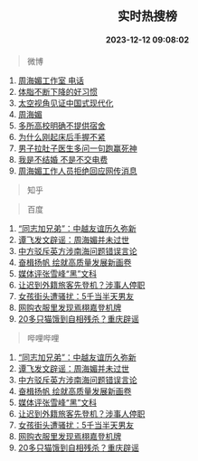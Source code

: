<div align="center"><h2>实时热搜榜</h2><h4>2023-12-12 09:08:02</h4></div>

> 微博  

1. [周海媚工作室 电话](https://s.weibo.com/weibo?q=%E5%91%A8%E6%B5%B7%E5%AA%9A%E5%B7%A5%E4%BD%9C%E5%AE%A4%20%E7%94%B5%E8%AF%9D&t=31&band_rank=1&Refer=top)<br />
2. [体脂不断下降的好习惯](https://s.weibo.com/weibo?q=%E4%BD%93%E8%84%82%E4%B8%8D%E6%96%AD%E4%B8%8B%E9%99%8D%E7%9A%84%E5%A5%BD%E4%B9%A0%E6%83%AF&t=31&band_rank=2&Refer=top)<br />
3. [太空视角见证中国式现代化](https://s.weibo.com/weibo?q=%23%E5%A4%AA%E7%A9%BA%E8%A7%86%E8%A7%92%E8%A7%81%E8%AF%81%E4%B8%AD%E5%9B%BD%E5%BC%8F%E7%8E%B0%E4%BB%A3%E5%8C%96%23&t=31&band_rank=3&Refer=top)<br />
4. [周海媚](https://s.weibo.com/weibo?q=%E5%91%A8%E6%B5%B7%E5%AA%9A&t=31&band_rank=4&Refer=top)<br />
5. [多所高校明确不提供宿舍](https://s.weibo.com/weibo?q=%23%E5%A4%9A%E6%89%80%E9%AB%98%E6%A0%A1%E6%98%8E%E7%A1%AE%E4%B8%8D%E6%8F%90%E4%BE%9B%E5%AE%BF%E8%88%8D%23&t=31&band_rank=5&Refer=top)<br />
6. [为什么刚起床后手握不紧](https://s.weibo.com/weibo?q=%E4%B8%BA%E4%BB%80%E4%B9%88%E5%88%9A%E8%B5%B7%E5%BA%8A%E5%90%8E%E6%89%8B%E6%8F%A1%E4%B8%8D%E7%B4%A7&t=31&band_rank=6&Refer=top)<br />
7. [男子拉肚子医生多问一句跑赢死神](https://s.weibo.com/weibo?q=%23%E7%94%B7%E5%AD%90%E6%8B%89%E8%82%9A%E5%AD%90%E5%8C%BB%E7%94%9F%E5%A4%9A%E9%97%AE%E4%B8%80%E5%8F%A5%E8%B7%91%E8%B5%A2%E6%AD%BB%E7%A5%9E%23&t=31&band_rank=7&Refer=top)<br />
8. [我是不结婚 不是不交电费](https://s.weibo.com/weibo?q=%E6%88%91%E6%98%AF%E4%B8%8D%E7%BB%93%E5%A9%9A%20%E4%B8%8D%E6%98%AF%E4%B8%8D%E4%BA%A4%E7%94%B5%E8%B4%B9&t=31&band_rank=8&Refer=top)<br />
9. [周海媚工作人员拒绝回应网传消息](https://s.weibo.com/weibo?q=%23%E5%91%A8%E6%B5%B7%E5%AA%9A%E5%B7%A5%E4%BD%9C%E4%BA%BA%E5%91%98%E6%8B%92%E7%BB%9D%E5%9B%9E%E5%BA%94%E7%BD%91%E4%BC%A0%E6%B6%88%E6%81%AF%23&t=31&band_rank=9&Refer=top)<br />

> 知乎  


> 百度  

1. [“同志加兄弟”：中越友谊历久弥新](https://www.baidu.com/s?wd=%E2%80%9C%E5%90%8C%E5%BF%97%E5%8A%A0%E5%85%84%E5%BC%9F%E2%80%9D%EF%BC%9A%E4%B8%AD%E8%B6%8A%E5%8F%8B%E8%B0%8A%E5%8E%86%E4%B9%85%E5%BC%A5%E6%96%B0&sa=fyb_news&rsv_dl=fyb_news)<br />
2. [谭飞发文辟谣：周海媚并未过世](https://www.baidu.com/s?wd=%E8%B0%AD%E9%A3%9E%E5%8F%91%E6%96%87%E8%BE%9F%E8%B0%A3%EF%BC%9A%E5%91%A8%E6%B5%B7%E5%AA%9A%E5%B9%B6%E6%9C%AA%E8%BF%87%E4%B8%96&sa=fyb_news&rsv_dl=fyb_news)<br />
3. [中方驳斥英方涉南海问题错误言论](https://www.baidu.com/s?wd=%E4%B8%AD%E6%96%B9%E9%A9%B3%E6%96%A5%E8%8B%B1%E6%96%B9%E6%B6%89%E5%8D%97%E6%B5%B7%E9%97%AE%E9%A2%98%E9%94%99%E8%AF%AF%E8%A8%80%E8%AE%BA&sa=fyb_news&rsv_dl=fyb_news)<br />
4. [奋楫扬帆 绘就高质量发展新画卷](https://www.baidu.com/s?wd=%E5%A5%8B%E6%A5%AB%E6%89%AC%E5%B8%86+%E7%BB%98%E5%B0%B1%E9%AB%98%E8%B4%A8%E9%87%8F%E5%8F%91%E5%B1%95%E6%96%B0%E7%94%BB%E5%8D%B7&sa=fyb_news&rsv_dl=fyb_news)<br />
5. [媒体评张雪峰“黑”文科](https://www.baidu.com/s?wd=%E5%AA%92%E4%BD%93%E8%AF%84%E5%BC%A0%E9%9B%AA%E5%B3%B0%E2%80%9C%E9%BB%91%E2%80%9D%E6%96%87%E7%A7%91&sa=fyb_news&rsv_dl=fyb_news)<br />
6. [让迟到外籍旅客先登机？涉事人停职](https://www.baidu.com/s?wd=%E8%AE%A9%E8%BF%9F%E5%88%B0%E5%A4%96%E7%B1%8D%E6%97%85%E5%AE%A2%E5%85%88%E7%99%BB%E6%9C%BA%EF%BC%9F%E6%B6%89%E4%BA%8B%E4%BA%BA%E5%81%9C%E8%81%8C&sa=fyb_news&rsv_dl=fyb_news)<br />
7. [女孩街头遭骚扰：5千当半天男友](https://www.baidu.com/s?wd=%E5%A5%B3%E5%AD%A9%E8%A1%97%E5%A4%B4%E9%81%AD%E9%AA%9A%E6%89%B0%EF%BC%9A5%E5%8D%83%E5%BD%93%E5%8D%8A%E5%A4%A9%E7%94%B7%E5%8F%8B&sa=fyb_news&rsv_dl=fyb_news)<br />
8. [网购衣服里发现焉栩嘉登机牌](https://www.baidu.com/s?wd=%E7%BD%91%E8%B4%AD%E8%A1%A3%E6%9C%8D%E9%87%8C%E5%8F%91%E7%8E%B0%E7%84%89%E6%A0%A9%E5%98%89%E7%99%BB%E6%9C%BA%E7%89%8C&sa=fyb_news&rsv_dl=fyb_news)<br />
9. [20多只猫饿到自相残杀？重庆辟谣](https://www.baidu.com/s?wd=20%E5%A4%9A%E5%8F%AA%E7%8C%AB%E9%A5%BF%E5%88%B0%E8%87%AA%E7%9B%B8%E6%AE%8B%E6%9D%80%EF%BC%9F%E9%87%8D%E5%BA%86%E8%BE%9F%E8%B0%A3&sa=fyb_news&rsv_dl=fyb_news)<br />

> 哔哩哔哩  

1. [“同志加兄弟”：中越友谊历久弥新](https://www.baidu.com/s?wd=%E2%80%9C%E5%90%8C%E5%BF%97%E5%8A%A0%E5%85%84%E5%BC%9F%E2%80%9D%EF%BC%9A%E4%B8%AD%E8%B6%8A%E5%8F%8B%E8%B0%8A%E5%8E%86%E4%B9%85%E5%BC%A5%E6%96%B0&sa=fyb_news&rsv_dl=fyb_news)<br />
2. [谭飞发文辟谣：周海媚并未过世](https://www.baidu.com/s?wd=%E8%B0%AD%E9%A3%9E%E5%8F%91%E6%96%87%E8%BE%9F%E8%B0%A3%EF%BC%9A%E5%91%A8%E6%B5%B7%E5%AA%9A%E5%B9%B6%E6%9C%AA%E8%BF%87%E4%B8%96&sa=fyb_news&rsv_dl=fyb_news)<br />
3. [中方驳斥英方涉南海问题错误言论](https://www.baidu.com/s?wd=%E4%B8%AD%E6%96%B9%E9%A9%B3%E6%96%A5%E8%8B%B1%E6%96%B9%E6%B6%89%E5%8D%97%E6%B5%B7%E9%97%AE%E9%A2%98%E9%94%99%E8%AF%AF%E8%A8%80%E8%AE%BA&sa=fyb_news&rsv_dl=fyb_news)<br />
4. [奋楫扬帆 绘就高质量发展新画卷](https://www.baidu.com/s?wd=%E5%A5%8B%E6%A5%AB%E6%89%AC%E5%B8%86+%E7%BB%98%E5%B0%B1%E9%AB%98%E8%B4%A8%E9%87%8F%E5%8F%91%E5%B1%95%E6%96%B0%E7%94%BB%E5%8D%B7&sa=fyb_news&rsv_dl=fyb_news)<br />
5. [媒体评张雪峰“黑”文科](https://www.baidu.com/s?wd=%E5%AA%92%E4%BD%93%E8%AF%84%E5%BC%A0%E9%9B%AA%E5%B3%B0%E2%80%9C%E9%BB%91%E2%80%9D%E6%96%87%E7%A7%91&sa=fyb_news&rsv_dl=fyb_news)<br />
6. [让迟到外籍旅客先登机？涉事人停职](https://www.baidu.com/s?wd=%E8%AE%A9%E8%BF%9F%E5%88%B0%E5%A4%96%E7%B1%8D%E6%97%85%E5%AE%A2%E5%85%88%E7%99%BB%E6%9C%BA%EF%BC%9F%E6%B6%89%E4%BA%8B%E4%BA%BA%E5%81%9C%E8%81%8C&sa=fyb_news&rsv_dl=fyb_news)<br />
7. [女孩街头遭骚扰：5千当半天男友](https://www.baidu.com/s?wd=%E5%A5%B3%E5%AD%A9%E8%A1%97%E5%A4%B4%E9%81%AD%E9%AA%9A%E6%89%B0%EF%BC%9A5%E5%8D%83%E5%BD%93%E5%8D%8A%E5%A4%A9%E7%94%B7%E5%8F%8B&sa=fyb_news&rsv_dl=fyb_news)<br />
8. [网购衣服里发现焉栩嘉登机牌](https://www.baidu.com/s?wd=%E7%BD%91%E8%B4%AD%E8%A1%A3%E6%9C%8D%E9%87%8C%E5%8F%91%E7%8E%B0%E7%84%89%E6%A0%A9%E5%98%89%E7%99%BB%E6%9C%BA%E7%89%8C&sa=fyb_news&rsv_dl=fyb_news)<br />
9. [20多只猫饿到自相残杀？重庆辟谣](https://www.baidu.com/s?wd=20%E5%A4%9A%E5%8F%AA%E7%8C%AB%E9%A5%BF%E5%88%B0%E8%87%AA%E7%9B%B8%E6%AE%8B%E6%9D%80%EF%BC%9F%E9%87%8D%E5%BA%86%E8%BE%9F%E8%B0%A3&sa=fyb_news&rsv_dl=fyb_news)<br />
